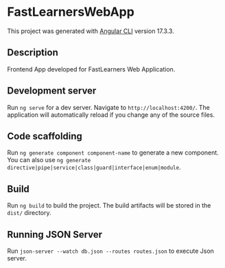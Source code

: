 # FastLearnersWebApp

This project was generated with [Angular CLI](https://github.com/angular/angular-cli) version 17.3.3.

## Description

Frontend App developed for FastLearners Web Application.

## Development server

Run `ng serve` for a dev server. Navigate to `http://localhost:4200/`. The application will automatically reload if you change any of the source files.

## Code scaffolding

Run `ng generate component component-name` to generate a new component. You can also use `ng generate directive|pipe|service|class|guard|interface|enum|module`.

## Build

Run `ng build` to build the project. The build artifacts will be stored in the `dist/` directory.

## Running JSON Server
Run `json-server --watch db.json --routes routes.json` to execute Json server.

